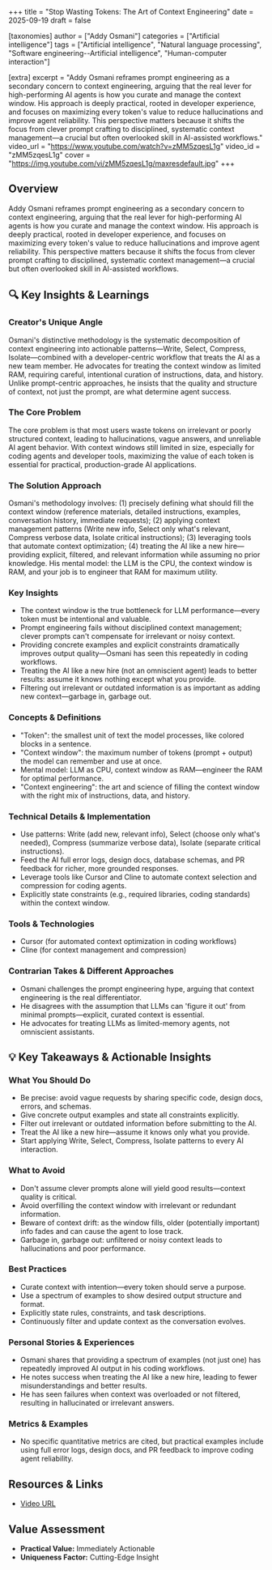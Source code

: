 +++
title = "Stop Wasting Tokens: The Art of Context Engineering"
date = 2025-09-19
draft = false

[taxonomies]
author = ["Addy Osmani"]
categories = ["Artificial intelligence"]
tags = ["Artificial intelligence", "Natural language processing", "Software engineering--Artificial intelligence", "Human-computer interaction"]

[extra]
excerpt = "Addy Osmani reframes prompt engineering as a secondary concern to context engineering, arguing that the real lever for high-performing AI agents is how you curate and manage the context window. His approach is deeply practical, rooted in developer experience, and focuses on maximizing every token's value to reduce hallucinations and improve agent reliability. This perspective matters because it shifts the focus from clever prompt crafting to disciplined, systematic context management—a crucial but often overlooked skill in AI-assisted workflows."
video_url = "https://www.youtube.com/watch?v=zMM5zqesL1g"
video_id = "zMM5zqesL1g"
cover = "https://img.youtube.com/vi/zMM5zqesL1g/maxresdefault.jpg"
+++

## Overview

Addy Osmani reframes prompt engineering as a secondary concern to context engineering, arguing that the real lever for high-performing AI agents is how you curate and manage the context window. His approach is deeply practical, rooted in developer experience, and focuses on maximizing every token's value to reduce hallucinations and improve agent reliability. This perspective matters because it shifts the focus from clever prompt crafting to disciplined, systematic context management—a crucial but often overlooked skill in AI-assisted workflows.

## 🔍 Key Insights & Learnings

### Creator's Unique Angle
Osmani's distinctive methodology is the systematic decomposition of context engineering into actionable patterns—Write, Select, Compress, Isolate—combined with a developer-centric workflow that treats the AI as a new team member. He advocates for treating the context window as limited RAM, requiring careful, intentional curation of instructions, data, and history. Unlike prompt-centric approaches, he insists that the quality and structure of context, not just the prompt, are what determine agent success.

### The Core Problem
The core problem is that most users waste tokens on irrelevant or poorly structured context, leading to hallucinations, vague answers, and unreliable AI agent behavior. With context windows still limited in size, especially for coding agents and developer tools, maximizing the value of each token is essential for practical, production-grade AI applications.

### The Solution Approach
Osmani's methodology involves: (1) precisely defining what should fill the context window (reference materials, detailed instructions, examples, conversation history, immediate requests); (2) applying context management patterns (Write new info, Select only what's relevant, Compress verbose data, Isolate critical instructions); (3) leveraging tools that automate context optimization; (4) treating the AI like a new hire—providing explicit, filtered, and relevant information while assuming no prior knowledge. His mental model: the LLM is the CPU, the context window is RAM, and your job is to engineer that RAM for maximum utility.

### Key Insights
- The context window is the true bottleneck for LLM performance—every token must be intentional and valuable.
- Prompt engineering fails without disciplined context management; clever prompts can't compensate for irrelevant or noisy context.
- Providing concrete examples and explicit constraints dramatically improves output quality—Osmani has seen this repeatedly in coding workflows.
- Treating the AI like a new hire (not an omniscient agent) leads to better results: assume it knows nothing except what you provide.
- Filtering out irrelevant or outdated information is as important as adding new context—garbage in, garbage out.

### Concepts & Definitions
- "Token": the smallest unit of text the model processes, like colored blocks in a sentence.
- "Context window": the maximum number of tokens (prompt + output) the model can remember and use at once.
- Mental model: LLM as CPU, context window as RAM—engineer the RAM for optimal performance.
- "Context engineering": the art and science of filling the context window with the right mix of instructions, data, and history.

### Technical Details & Implementation
- Use patterns: Write (add new, relevant info), Select (choose only what's needed), Compress (summarize verbose data), Isolate (separate critical instructions).
- Feed the AI full error logs, design docs, database schemas, and PR feedback for richer, more grounded responses.
- Leverage tools like Cursor and Cline to automate context selection and compression for coding agents.
- Explicitly state constraints (e.g., required libraries, coding standards) within the context window.

### Tools & Technologies
- Cursor (for automated context optimization in coding workflows)
- Cline (for context management and compression)

### Contrarian Takes & Different Approaches
- Osmani challenges the prompt engineering hype, arguing that context engineering is the real differentiator.
- He disagrees with the assumption that LLMs can 'figure it out' from minimal prompts—explicit, curated context is essential.
- He advocates for treating LLMs as limited-memory agents, not omniscient assistants.

## 💡 Key Takeaways & Actionable Insights

### What You Should Do
- Be precise: avoid vague requests by sharing specific code, design docs, errors, and schemas.
- Give concrete output examples and state all constraints explicitly.
- Filter out irrelevant or outdated information before submitting to the AI.
- Treat the AI like a new hire—assume it knows only what you provide.
- Start applying Write, Select, Compress, Isolate patterns to every AI interaction.

### What to Avoid
- Don't assume clever prompts alone will yield good results—context quality is critical.
- Avoid overfilling the context window with irrelevant or redundant information.
- Beware of context drift: as the window fills, older (potentially important) info fades and can cause the agent to lose track.
- Garbage in, garbage out: unfiltered or noisy context leads to hallucinations and poor performance.

### Best Practices
- Curate context with intention—every token should serve a purpose.
- Use a spectrum of examples to show desired output structure and format.
- Explicitly state rules, constraints, and task descriptions.
- Continuously filter and update context as the conversation evolves.

### Personal Stories & Experiences
- Osmani shares that providing a spectrum of examples (not just one) has repeatedly improved AI output in his coding workflows.
- He notes success when treating the AI like a new hire, leading to fewer misunderstandings and better results.
- He has seen failures when context was overloaded or not filtered, resulting in hallucinated or irrelevant answers.

### Metrics & Examples
- No specific quantitative metrics are cited, but practical examples include using full error logs, design docs, and PR feedback to improve coding agent reliability.

## Resources & Links

- [Video URL](https://www.youtube.com/watch?v=zMM5zqesL1g)

## Value Assessment
- **Practical Value:** Immediately Actionable
- **Uniqueness Factor:** Cutting-Edge Insight

